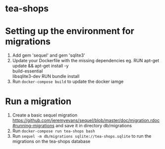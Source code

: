 # tea-shops

# Setting up the environment for migrations
1. Add gem 'sequel' and gem 'sqlite3'
2. Update your Dockerfile with the missing dependencies
eg. RUN apt-get update && apt-get install -y \
  build-essential \
  libsqlite3-dev
RUN bundle install
3. Run `docker-compose build` to update the docker iamge


# Run a migration
1. Create a basic sequel migration https://github.com/jeremyevans/sequel/blob/master/doc/migration.rdoc#running-migrations and save it in directory db/migrations
2. Run `docker-compose run tea-shops bash`
3. Run `sequel -m db/migrations sqlite://tea-shops.sqlite` to run the migrations on the tea-shops database
